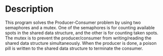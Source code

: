# Description
This program solves the Producer-Consumer problem by using two semaphores and a mutex. One of the semaphores is for counting available spots in the shared data structure, and the other is for counting taken spots. The mutex is to prevent the producer/consumer from writing/reading the shared data structure simultaneously. When the producer is done, a poison pill is written to the shared data structure to terminate the consumer.
